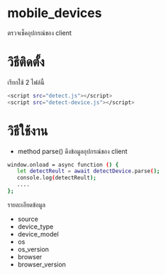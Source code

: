 # mobile_devices
ตรวจเช็คอุปกรณ์ของ client

# วิธีติดตั้ง
เรียกใช้ 2 ไฟล์นี้
```bash
<script src="detect.js"></script>
<script src="detect-device.js"></script>
```

# วิธีใช้งาน
- method parse()
ดึงข้อมูลอุปกรณ์ของ client
```bash
window.onload = async function () {
   let detectReult = await detectDevice.parse();
   console.log(detectReult);
   ....
};
```
รายละเอียดข้อมูล
- source
- device_type
- device_model
- os
- os_version
- browser
- browser_version
